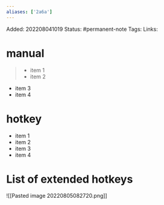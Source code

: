 ```yaml
---
aliases: ['2a6a']
---
```

Added: 202208041019
Status: #permanent-note 
Tags:
Links: 

# manual
>- item 1
>- item 2
- item 3
- item 4

# hotkey
- item 1
- item 2
- item 3
- item 4


# List of extended hotkeys
![[Pasted image 20220805082720.png]]